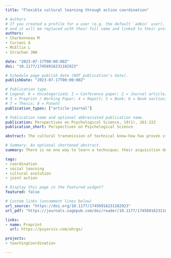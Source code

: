 ```yaml
---
title: "Flexible cultural learning through action coordination"

# Authors
# If you created a profile for a user (e.g. the default `admin` user), write the username (folder name) here 
# and it will be replaced with their full name and linked to their profile.
authors:
- Charbonneau M
- Curioni A
- McEllin L
- Strachan JWA

date: "2023-07-17T00:00:00Z"
doi: "10.1177/17456916231182923"

# Schedule page publish date (NOT publication's date).
publishDate: "2023-07-17T00:00:00Z"

# Publication type.
# Legend: 0 = Uncategorized; 1 = Conference paper; 2 = Journal article;
# 3 = Preprint / Working Paper; 4 = Report; 5 = Book; 6 = Book section;
# 7 = Thesis; 8 = Patent
publication_types: ["article-journal"]

# Publication name and optional abbreviated publication name.
publication: Perspectives on Psychological Science, 19(1), 201-222
publication_short: Perspectives on Psychological Science

abstract: The cultural transmission of technical know-how has proven vital to the success of our species. The broad diversity of learning contexts and social configurations, as well as the various kinds of coordinated interactions they involve, speaks to our capacity to flexibly adapt to and succeed in transmitting vital knowledge in various learning contexts. Although often recognized by ethnographers, the flexibility of cultural learning has so far received little attention in terms of cognitive mechanisms. We argue that a key feature of the flexibility of cultural learning is that both the models and learners recruit cognitive mechanisms of action coordination to modulate their behavior contingently on the behavior of their partner, generating a process of mutual adaptation supporting the successful transmission of technical skills in diverse and fluctuating learning environments. We propose that the study of cultural learning would benefit from the experimental methods, results, and insights of joint-action research and, complementarily, that the field of joint-action research could expand its scope by integrating a learning and cultural dimension. Bringing these two fields of research together promises to enrich our understanding of cultural learning, its contextual flexibility, and joint action coordination.

# Summary. An optional shortened abstract.
summary: There is no one way to learn a technique; their acquisition depends on the specifics of the learning context. Such demands speak to our capacity to successfully transmit vital know-how by flexibly adapting to local contingencies. Cognitive accounts of cultural learning have yet to explain this flexibility. Here, we argue that a key feature of cultural learning is that both the expert(s) and novice(s) recruit cognitive mechanisms of action coordination modulating their behavior contingently on the behavior of their partner, generating a process of mutual adaptation supporting the successful transmission of technical skills in diverse and fluctuating learning environments.

tags: 
- coordination
- social learning
- cultural evolution 
- joint action

# Display this page in the Featured widget?
featured: false

# Custom links (uncomment lines below)
url_source: "https://doi.org/10.1177/17456916231182923"
url_pdf: "https://journals.sagepub.com/doi/reader/10.1177/17456916231182923"

links:
- name: Preprint
  url: https://psyarxiv.com/ahrgs/

projects:
- teachingCoordination

---
```



